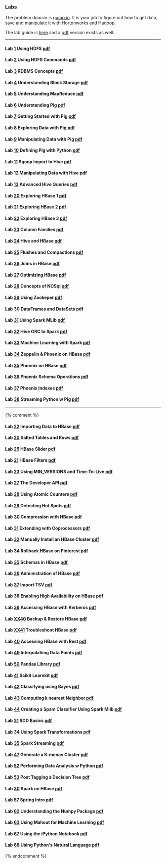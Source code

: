 ### Labs

The problem domain is [gump.io](https://virtuant.github.io/hadoop-overview-spark-hwx/gump-io.html). It is your job to figure out how to get data, save and manipulate it with Hortonworks and Hadoop. 

The lab guide is [here](https://virtuant.github.io/hadoop-overview-spark-hwx/labguide.html) and a [pdf](https://virtuant.github.io/hadoop-overview-spark-hwx/labguide.pdf) version exists as well.

----

#### Lab [1](https://virtuant.github.io/hadoop-overview-spark-hwx/using-hdfs.html) Using HDFS [pdf](https://virtuant.github.io/hadoop-overview-spark-hwx/using-hdfs.pdf)

#### Lab [2](https://virtuant.github.io/hadoop-overview-spark-hwx/using-hdfs-commands.html) Using HDFS Commands [pdf](https://virtuant.github.io/hadoop-overview-spark-hwx/using-hdfs-commands.pdf)

#### Lab [3](https://virtuant.github.io/hadoop-overview-spark-hwx/rdbms-concepts.html) RDBMS Concepts [pdf](https://virtuant.github.io/hadoop-overview-spark-hwx/rdbms-concepts.pdf)

#### Lab [4](https://virtuant.github.io/hadoop-overview-spark-hwx/understanding-block-storage.html) Understanding Block Storage [pdf](https://virtuant.github.io/hadoop-overview-spark-hwx/understanding-block-storage.pdf)

#### Lab [5](https://virtuant.github.io/hadoop-overview-spark-hwx/understanding-mapreduce.html) Understanding MapReduce [pdf](https://virtuant.github.io/hadoop-overview-spark-hwx/understanding-mapreduce.pdf)

#### Lab [6](https://virtuant.github.io/hadoop-overview-spark-hwx/understanding-pig.html) Understanding Pig [pdf](https://virtuant.github.io/hadoop-overview-spark-hwx/understanding-pig.pdf)

#### Lab [7](https://virtuant.github.io/hadoop-overview-spark-hwx/getting-started-with-apache-pig.html) Getting Started with Pig [pdf](https://virtuant.github.io/hadoop-overview-spark-hwx/getting-started-with-apache-pig.pdf)

#### Lab [8](https://virtuant.github.io/hadoop-overview-spark-hwx/exploring-data-with-apache-pig.html) Exploring Data with Pig [pdf](https://virtuant.github.io/hadoop-overview-spark-hwx/exploring-data-with-apache-pig.pdf)

#### Lab [9](https://virtuant.github.io/hadoop-overview-spark-hwx/manipulating_pig.html) Manipulating Data with Pig [pdf](https://virtuant.github.io/hadoop-overview-spark-hwx/manipulating_pig.pdf)

#### Lab [10](https://virtuant.github.io/hadoop-overview-spark-hwx/defining-a-pig-user-defined-function-in-python.html) Defining Pig with Python [pdf](https://virtuant.github.io/hadoop-overview-spark-hwx/defining-a-pig-user-defined-function-in-python.pdf)

#### Lab [11](https://virtuant.github.io/hadoop-overview-spark-hwx/import-using-sqoop.html) Sqoop Import to Hive [pdf](https://virtuant.github.io/hadoop-overview-spark-hwx/import-using-sqoop.pdf)

#### Lab [12](https://virtuant.github.io/hadoop-overview-spark-hwx/manipulating_data_with_hive.html) Manipulating Data with Hive [pdf](https://virtuant.github.io/hadoop-overview-spark-hwx/manipulating_data_with_hive.pdf)

#### Lab [13](https://virtuant.github.io/hadoop-overview-spark-hwx/advanced-hive-queries.html) Advanced Hive Queries [pdf](https://virtuant.github.io/hadoop-overview-spark-hwx/advanced-hive-queries.pdf)

#### Lab [20](https://virtuant.github.io/hadoop-overview-spark-hwx/exploring-hbase-1.html) Exploring HBase 1 [pdf](https://virtuant.github.io/hadoop-overview-spark-hwx/exploring-hbase-1.pdf)

#### Lab [21](https://virtuant.github.io/hadoop-overview-spark-hwx/exploring-hbase-2.html) Exploring HBase 2 [pdf](https://virtuant.github.io/hadoop-overview-spark-hwx/exploring-hbase-2.pdf)

#### Lab [22](https://virtuant.github.io/hadoop-overview-spark-hwx/exploring-hbase-3.html) Exploring HBase 3 [pdf](https://virtuant.github.io/hadoop-overview-spark-hwx/exploring-hbase-3.pdf)

#### Lab [23](https://virtuant.github.io/hadoop-overview-spark-hwx/column-families.html) Column Families [pdf](https://virtuant.github.io/hadoop-overview-spark-hwx/column-families.pdf)

#### Lab [24](https://virtuant.github.io/hadoop-overview-spark-hwx/hive-and-hbase.html) Hive and HBase [pdf](https://virtuant.github.io/hadoop-overview-spark-hwx/hive-and-hbase.pdf)

#### Lab [25](https://virtuant.github.io/hadoop-overview-spark-hwx/flushes-and-compactions.html) Flushes and Compactions [pdf](https://virtuant.github.io/hadoop-overview-spark-hwx/flushes-and-compactions.pdf)

#### Lab [26](https://virtuant.github.io/hadoop-overview-spark-hwx/joins-hbase.html) Joins in HBase [pdf](https://virtuant.github.io/hadoop-overview-spark-hwx/joins-hbase.pdf)

#### Lab [27](https://virtuant.github.io/hadoop-overview-spark-hwx/optimizing-hbase.html) Optimizing HBase [pdf](https://virtuant.github.io/hadoop-overview-spark-hwx/optimizing-hbase.pdf)

#### Lab [28](https://virtuant.github.io/hadoop-overview-spark-hwx/nosql-concepts.html) Concepts of NOSql [pdf](https://virtuant.github.io/hadoop-overview-spark-hwx/nosql-concepts.pdf)

#### Lab [29](https://virtuant.github.io/hadoop-overview-spark-hwx/zookeeper.html) Using Zookeper [pdf](https://virtuant.github.io/hadoop-overview-spark-hwx/zookeeper.pdf)
	
#### Lab [30](https://virtuant.github.io/hadoop-overview-spark-hwx/dataframes-datasets.html) DataFrames and DataSets [pdf](https://virtuant.github.io/hadoop-overview-spark-hwx/dataframes-datasets.pdf)

#### Lab [31](https://virtuant.github.io/hadoop-overview-spark-hwx/using-spark-mlib.html) Using Spark MLib [pdf](https://virtuant.github.io/hadoop-overview-spark-hwx/using-spark-mlib.pdf)

#### Lab [32](https://virtuant.github.io/hadoop-overview-spark-hwx/hive-orc-spark.html) Hive ORC to Spark [pdf](https://virtuant.github.io/hadoop-overview-spark-hwx/hive-orc-spark.pdf)

#### Lab [33](https://virtuant.github.io/hadoop-overview-spark-hwx/machine-learning-spark.html) Machine Learning with Spark [pdf](https://virtuant.github.io/hadoop-overview-spark-hwx/machine-learning-spark.pdf)

#### Lab [34](https://virtuant.github.io/hadoop-overview-spark-hwx/zeppelin-hbase.html) Zeppelin & Phoenix on HBase [pdf](https://virtuant.github.io/hadoop-overview-spark-hwx/zeppelin-hbase.pdf)

#### Lab [35](https://virtuant.github.io/hadoop-overview-spark-hwx/phoenix-on-hbase.html) Phoenix on HBase [pdf](https://virtuant.github.io/hadoop-overview-spark-hwx/phoenix-on-hbase.pdf)

#### Lab [36](https://virtuant.github.io/hadoop-overview-spark-hwx/phoenix-schemas.html) Phoenix Schema Operations [pdf](https://virtuant.github.io/hadoop-overview-spark-hwx/phoenix-schemas.pdf)

#### Lab [37](https://virtuant.github.io/hadoop-overview-spark-hwx/phoenix-indexes.html) Phoenix Indexes [pdf](https://virtuant.github.io/hadoop-overview-spark-hwx/phoenix-indexes.pdf)

#### Lab [38](https://virtuant.github.io/hadoop-overview-spark-hwx/streaming-python-with-pig.html) Streaming Python w Pig [pdf](https://virtuant.github.io/hadoop-overview-spark-hwx/streaming-python-with-pig.pdf)

----

{% comment %}

#### Lab [22](https://virtuant.github.io/hadoop-overview-spark-hwx/import-iot.html) Importing Data to HBase [pdf](https://virtuant.github.io/hadoop-overview-spark-hwx/import-iot.pdf)
#### Lab [20](https://virtuant.github.io/hadoop-overview-spark-hwx/salted-tables.html) Salted Tables and Rows [pdf](https://virtuant.github.io/hadoop-overview-spark-hwx/salted-tables.pdf)
#### Lab [25](https://virtuant.github.io/hadoop-overview-spark-hwx/hbase-slider.html) HBase Slider [pdf](https://virtuant.github.io/hadoop-overview-spark-hwx/hbase-slider.pdf)

#### Lab [21](https://virtuant.github.io/hadoop-overview-spark-hwx/hbase-filters.html) HBase Filters [pdf](https://virtuant.github.io/hadoop-overview-spark-hwx/hbase-filters.pdf)


#### Lab [23](https://virtuant.github.io/hadoop-overview-spark-hwx/min-versions-and-time-to-live.html) Using MIN_VERSIONS and Time-To-Live [pdf](https://virtuant.github.io/hadoop-overview-spark-hwx/min-versions-and-time-to-live.pdf)

#### Lab [27](https://virtuant.github.io/hadoop-overview-spark-hwx/developer-api.html) The Developer API [pdf](https://virtuant.github.io/hadoop-overview-spark-hwx/developer-api.pdf)

#### Lab [28](https://virtuant.github.io/hadoop-overview-spark-hwx/using-atomic-counters.html) Using Atomic Counters  [pdf](https://virtuant.github.io/hadoop-overview-spark-hwx/using-atomic-counters.pdf)

#### Lab [29](https://virtuant.github.io/hadoop-overview-spark-hwx/detecting-hot-spots.html) Detecting Hot Spots [pdf](https://virtuant.github.io/hadoop-overview-spark-hwx/detecting-hot-spots.pdf)

#### Lab [30](https://virtuant.github.io/hadoop-overview-spark-hwx/compression.html) Compression with HBase [pdf](https://virtuant.github.io/hadoop-overview-spark-hwx/compression.pdf)

#### Lab [31](https://virtuant.github.io/hadoop-overview-spark-hwx/extending-with-coprocessors.html) Extending with Coprocessors [pdf](https://virtuant.github.io/hadoop-overview-spark-hwx/extending-with-coprocessors.pdf)

#### Lab [32](https://virtuant.github.io/hadoop-overview-spark-hwx/manually-install-hbase-cluster.html) Manually Install an HBase Cluster [pdf](https://virtuant.github.io/hadoop-overview-spark-hwx/manually-install-hbase-cluster.pdf)

#### Lab [34](https://virtuant.github.io/hadoop-overview-spark-hwx/rollback-of-hbase-pinterest.html) Rollback HBase on Pinterest [pdf](https://virtuant.github.io/hadoop-overview-spark-hwx/rollback-of-hbase-pinterest.pdf)

#### Lab [35](https://virtuant.github.io/hadoop-overview-spark-hwx/schemas-in-hbase.html) Schemas in HBase [pdf](https://virtuant.github.io/hadoop-overview-spark-hwx/schemas-in-hbase.pdf)

#### Lab [36](https://virtuant.github.io/hadoop-overview-spark-hwx/administration-of-hbase.html) Administration of HBase [pdf](https://virtuant.github.io/hadoop-overview-spark-hwx/administration-of-hbase.pdf)

#### Lab [37](https://virtuant.github.io/hadoop-overview-spark-hwx/import-tsv.html) Import TSV [pdf](https://virtuant.github.io/hadoop-overview-spark-hwx/import-tsv.pdf)

#### Lab [38](https://virtuant.github.io/hadoop-overview-spark-hwx/enabling-hbase-high-availability.html) Enabling High Availability on HBase [pdf](https://virtuant.github.io/hadoop-overview-spark-hwx/enabling-hbase-high-availability.pdf)

#### Lab [39](https://virtuant.github.io/hadoop-overview-spark-hwx/accessing-hbase-with-kerberos-authentication.html) Accessing HBase with Kerberos [pdf](https://virtuant.github.io/hadoop-overview-spark-hwx/accessing-hbase-with-kerberos-authentication.pdf)

#### Lab [XX40](https://virtuant.github.io/hadoop-overview-spark-hwx/backup-and-restore-hbase.html) Backup & Restore HBase [pdf](https://virtuant.github.io/hadoop-overview-spark-hwx/backup-and-restore-hbase.pdf)

#### Lab [XX41](https://virtuant.github.io/hadoop-overview-spark-hwx/troubleshoot-hbase.html) Troubleshoot HBase [pdf](https://virtuant.github.io/hadoop-overview-spark-hwx/troubleshoot-hbase.pdf)
#### Lab [40](https://virtuant.github.io/hadoop-overview-spark-hwx/accessing-hbase-with-rest.html) Accessing HBase with Rest [pdf](https://virtuant.github.io/hadoop-overview-spark-hwx/accessing-hbase-with-rest.pdf)

#### Lab [49](https://virtuant.github.io/hadoop-overview-spark-hwx/interpolating-data-points.html) Interpolatiing Data Points [pdf](https://virtuant.github.io/hadoop-overview-spark-hwx/interpolating-data-points.pdf)
#### Lab [50](https://virtuant.github.io/hadoop-overview-spark-hwx/pandas-library.html) Pandas Library [pdf](https://virtuant.github.io/hadoop-overview-spark-hwx/pandas-library.pdf)

#### Lab [41](https://virtuant.github.io/hadoop-overview-spark-hwx/classification-with-scikit-learn.html) Scikit Learnkit [pdf](https://virtuant.github.io/hadoop-overview-spark-hwx/classification-with-scikit-learn.pdf)
#### Lab [42](https://virtuant.github.io/hadoop-overview-spark-hwx/classifying-text-using-naive-bayes.html) Classifying using Bayes [pdf](https://virtuant.github.io/hadoop-overview-spark-hwx/classifying-text-using-naive-bayes.pdf)

#### Lab [43](https://virtuant.github.io/hadoop-overview-spark-hwx/computing-k-nearest-neighbor.html) Computing k nearest Neighbor [pdf](https://virtuant.github.io/hadoop-overview-spark-hwx/computing-k-nearest-neighbor.pdf)
#### Lab [44](https://virtuant.github.io/hadoop-overview-spark-hwx/creating-a-spam-classifier-using-spark-mlib.html) Creating a Spam Classifier Using Spark Mlib [pdf](https://virtuant.github.io/hadoop-overview-spark-hwx/creating-a-spam-classifier-using-spark-mlib.pdf)


#### Lab [31](https://virtuant.github.io/hadoop-overview-spark-hwx/rdd-basics.html) RDD Basics [pdf](https://virtuant.github.io/hadoop-overview-spark-hwx/rdd-basics.pdf)

#### Lab [34](https://virtuant.github.io/hadoop-overview-spark-hwx/using-spark-transformation-and-actions.html) Using Spark Transformations [pdf](https://virtuant.github.io/hadoop-overview-spark-hwx/using-spark-transformation-and-actions.pdf)

#### Lab [35](https://virtuant.github.io/hadoop-overview-spark-hwx/spark-streaming.html) Spark Streaming [pdf](https://virtuant.github.io/hadoop-overview-spark-hwx/spark-streaming.pdf)

#### Lab [47](https://virtuant.github.io/hadoop-overview-spark-hwx/generating-a-k-means-clustering.html) Generate a K-menas Cluster [pdf](https://virtuant.github.io/hadoop-overview-spark-hwx/generating-a-k-means-clustering.pdf)

#### Lab [52](https://virtuant.github.io/hadoop-overview-spark-hwx/performing-data-analysis-with-python.html) Performing Data Analysis w Python [pdf](https://virtuant.github.io/hadoop-overview-spark-hwx/performing-data-analysis-with-python.pdf)

#### Lab [53](https://virtuant.github.io/hadoop-overview-spark-hwx/pos-tagging-using-a-decision-tree.html) Post Tagging a Decision Tree [pdf](https://virtuant.github.io/hadoop-overview-spark-hwx/pos-tagging-using-a-decision-tree.pdf)

#### Lab [30](https://virtuant.github.io/hadoop-overview-spark-hwx/spark-on-hbase.html) Spark on HBase [pdf](https://virtuant.github.io/hadoop-overview-spark-hwx/spark-on-hbase.pdf)


#### Lab [57](https://virtuant.github.io/hadoop-overview-spark-hwx/spring-intro.html) Spring Intro [pdf](https://virtuant.github.io/hadoop-overview-spark-hwx/spring-intro.pdf)
#### Lab [62](https://virtuant.github.io/hadoop-overview-spark-hwx/understanding-the-numpy-package.html) Understanding the Numpy Package [pdf](https://virtuant.github.io/hadoop-overview-spark-hwx/understanding-the-numpy-package.pdf)
#### Lab [63](https://virtuant.github.io/hadoop-overview-spark-hwx/using-apache-mahout-for-machine-learning.html) Using Mahout for Machine Learning [pdf](https://virtuant.github.io/hadoop-overview-spark-hwx/using-apache-mahout-for-machine-learning.pdf)

#### Lab [67](https://virtuant.github.io/hadoop-overview-spark-hwx/using-the-ipython-notebook.html) Using the iPython Notebook [pdf](https://virtuant.github.io/hadoop-overview-spark-hwx/using-the-ipython-notebook.pdf)
#### Lab [68](https://virtuant.github.io/hadoop-overview-spark-hwx/using-the-python-natural-language-toolkit.html) Using Python's Natural Language [pdf](https://virtuant.github.io/hadoop-overview-spark-hwx/using-the-python-natural-language-toolkit.pdf)

{% endcomment %}
